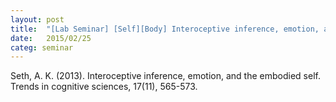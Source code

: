 ```yaml
---
layout: post
title:  "[Lab Seminar] [Self][Body] Interoceptive inference, emotion, and the embodied self"
date:   2015/02/25
categ: seminar
---
```






Seth, A. K. (2013). Interoceptive inference, emotion, and the embodied self. Trends in cognitive sciences, 17(11), 565-573.



 

